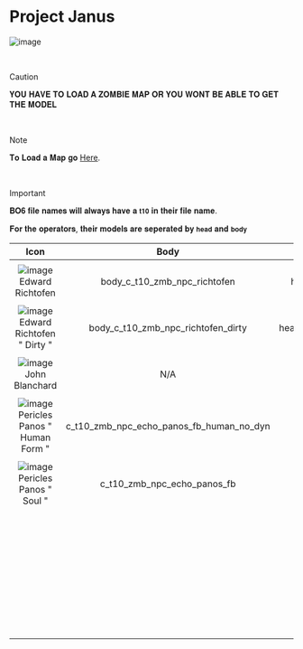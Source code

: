 # Project Janus

![image](https://github.com/user-attachments/assets/669c9eb0-7bf5-4ebb-bfe2-6e3b33b6f842)


<br>

> [!CAUTION]
>
> 
> 𝐘𝐎𝐔 𝐇𝐀𝐕𝐄 𝐓𝐎 𝐋𝐎𝐀𝐃 𝐀 𝐙𝐎𝐌𝐁𝐈𝐄 𝐌𝐀𝐏 𝐎𝐑 𝐘𝐎𝐔 𝐖𝐎𝐍𝐓 𝐁𝐄 𝐀𝐁𝐋𝐄 𝐓𝐎 𝐆𝐄𝐓 𝐓𝐇𝐄 𝐌𝐎𝐃𝐄𝐋
> 
> 
> 


<br>

> [!NOTE]
> 
> 𝐓𝐨 𝐋𝐨𝐚𝐝 𝐚 𝐌𝐚𝐩 𝐠𝐨 [Here](https://github.com/ImSimpy/BO6-Codenames/blob/main/Zombies/Maps/Zombies.md).
>


<br>

> [!IMPORTANT]
> 
> 𝐁𝐎𝟔 𝐟𝐢𝐥𝐞 𝐧𝐚𝐦𝐞𝐬 𝐰𝐢𝐥𝐥 𝐚𝐥𝐰𝐚𝐲𝐬 𝐡𝐚𝐯𝐞 𝐚 `𝐭𝟏𝟎` 𝐢𝐧 𝐭𝐡𝐞𝐢𝐫 𝐟𝐢𝐥𝐞 𝐧𝐚𝐦𝐞.
>
> 𝐅𝐨𝐫 𝐭𝐡𝐞 𝐨𝐩𝐞𝐫𝐚𝐭𝐨𝐫𝐬, 𝐭𝐡𝐞𝐢𝐫 𝐦𝐨𝐝𝐞𝐥𝐬 𝐚𝐫𝐞 𝐬𝐞𝐩𝐞𝐫𝐚𝐭𝐞𝐝 𝐛𝐲 `𝐡𝐞𝐚𝐝` 𝐚𝐧𝐝 `𝐛𝐨𝐝𝐲`
>


| Icon | Body | Head | 
| :--: | :--: | :--: |
| | | | |
![image](https://github.com/user-attachments/assets/6b1f9c8e-ead7-4de5-9906-fb10c3f6d999)<br> Edward Richtofen | body_c_t10_zmb_npc_richtofen | head_c_t10_zmb_npc_richtofen | 
| | | | | 
![image](https://github.com/user-attachments/assets/78a47caf-5578-4580-9289-7183c41eff33)<br> Edward Richtofen " Dirty " |  body_c_t10_zmb_npc_richtofen_dirty | head_c_t10_zmb_npc_richtofen_dirty | 
| | | | |
![image](https://github.com/user-attachments/assets/c35d9ed0-f14d-416a-a0c3-3e3d1edfdbdb)<br> John Blanchard | N/A | N/A | 
| | | | | 
![image](https://github.com/user-attachments/assets/06d50864-a791-4ebc-9be5-7ec04b14484b)<br> Pericles Panos " Human Form "| c_t10_zmb_npc_echo_panos_fb_human_no_dyn | N/A | 
| | | | | 
![image](https://github.com/user-attachments/assets/73064a12-641f-4354-b139-5feaa993e25f)<br> Pericles Panos " Soul " | c_t10_zmb_npc_echo_panos_fb | N/A | 
| | | | | 
 <br> |  |  | 
| | | | | 
 <br> |  |  | 
| | | | | 
 <br> |  |  | 
| | | | | 
 <br> |  |  | 
| | | | | 
 <br> |  |  | 
| | | | | 
 <br> |  |  | 
| | | | | 
 <br> |  |  | 
| | | | | 






